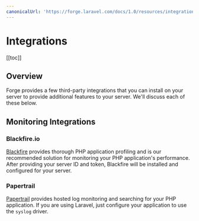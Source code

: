 ```yaml
---
canonicalUrl: 'https://forge.laravel.com/docs/1.0/resources/integrations.html'
---
```

# Integrations

[[toc]]

## Overview

Forge provides a few third-party integrations that you can install on your server to provide additional features to your server. We'll discuss each of these below.

## Monitoring Integrations

### Blackfire.io

[Blackfire](https://blackfire.io/) provides thorough PHP application profiling and is our recommended solution for monitoring your PHP application's performance. After providing your server ID and token, Blackfire will be installed and configured for your server.

### Papertrail

[Papertrail](https://papertrailapp.com/) provides hosted log monitoring and searching for your PHP application. If you are using Laravel, just configure your application to use the `syslog` driver.
